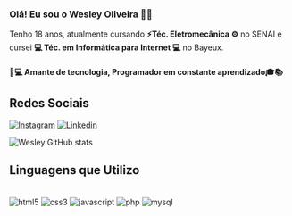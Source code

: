 
### Olá! Eu sou o Wesley Oliveira ✌🏻
Tenho 18 anos, atualmente cursando <b>⚡Téc. Eletromecânica ⚙</b> no SENAI e cursei <b>💻 Téc. em Informática para Internet 💻</b> no Bayeux.<br>
#### <b>🚀💻 Amante de tecnologia, Programador em constante aprendizado🎓📚</b>

## Redes Sociais

[![Instagram](https://img.shields.io/badge/Instagram-E4405F?style=for-the-badge&logo=instagram&logoColor=white)](https://instagram.com/wesley.git)
[![Linkedin](https://img.shields.io/badge/LinkedIn-0077B5?style=for-the-badge&logo=linkedin&logoColor=white)](https://linkedin.com/in/wesleyxzoliveira)

![Wesley GitHub stats](https://github-readme-stats.vercel.app/api?username=WesleyAlavarce&show_icons=true&theme=radical)

## Linguagens que Utilizo

<div style="display: inline_block"><br/>
    <img align="center" alt="html5" src="https://img.shields.io/badge/HTML5-E34F26?style=for-the-badge&logo=html5&logoColor=white" />
    <img align="center" alt="css3" src="https://img.shields.io/badge/CSS3-1572B6?style=for-the-badge&logo=css3&logoColor=white" />
    <img align="center" alt="javascript" src="https://img.shields.io/badge/JavaScript-323330?style=for-the-badge&logo=javascript&logoColor=F7DF1E" />
    <img align="center" alt="php" src="https://img.shields.io/badge/PHP-777BB4?style=for-the-badge&logo=php&logoColor=white" />
    <img align="center" alt="mysql" src="https://img.shields.io/badge/MySQL-00000F?style=for-the-badge&logo=mysql&logoColor=white" />
</div>
